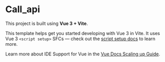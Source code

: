 # Call_api

This project is built using **Vue 3 + Vite**.

This template helps get you started developing with Vue 3 in Vite. It uses Vue 3 `<script setup>` SFCs — check out the [script setup docs](https://v3.vuejs.org/api/sfc-script-setup.html#sfc-script-setup) to learn more.

Learn more about IDE Support for Vue in the [Vue Docs Scaling up Guide](https://vuejs.org/guide/scaling-up/tooling.html#ide-support).
